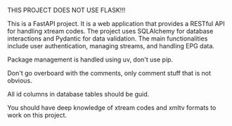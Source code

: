 THIS PROJECT DOES NOT USE FLASK!!!

This is a FastAPI project.
It is a web application that provides a RESTful API for handling xtream codes.
The project uses SQLAlchemy for database interactions and Pydantic for data validation.
The main functionalities include user authentication, managing streams, and handling EPG data.

Package management is handled using uv, don't use pip.

Don't go overboard with the comments, only comment stuff that is not obvious.

All id columns in database tables should be guid.

You should have deep knowledge of xtream codes and xmltv formats to work on this project.
